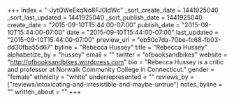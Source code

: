 +++
index = "-JytQWeEkqNo8FJ0ldWc"
_sort_create_date = 1441925040
_sort_last_updated = 1441925040
_sort_publish_date = 1441925040
create_date = "2015-09-10T15:44:00-07:00"
publish_date = "2015-09-10T15:44:00-07:00"
date = "2015-09-10T15:44:00-07:00"
last_updated = "2015-09-10T15:44:00-07:00"
preview_url = "eb50c7da-70be-fc68-fb03-dd30fba55d67"
byline = "Rebecca Hussey"
title = "Rebecca Hussey"
alphabetize_by = "hussey"
email = ""
twitter = "ofbooksandbikes"
website = "http://ofbooksandbikes.wordpress.com"
bio = "Rebecca Hussey is a critic and professor at Norwalk Community College in Connecticut."
gender = "female"
ethnicity = "white"
underrepresented = ""
reviews_by = ["reviews/intoxicating-and-irresistible-and-maybe-untrue"]
notes_byline = ""
written_about = ""
+++

